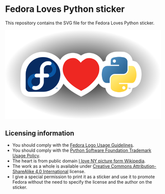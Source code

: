 Fedora Loves Python sticker
===========================

This repository contains the SVG file for the Fedora Loves Python sticker.

![Fedora Loves Python](/preview.png?raw=true)

Licensing information
---------------------

 * You should comply with the [Fedora Logo Usage Guidelines](https://fedoraproject.org/wiki/Logo/UsageGuidelines).
 * You should comply with the [Python Software Foundation Trademark Usage Policy](https://www.python.org/psf/trademarks/).
 * The heart is from public domain [I love NY picture form Wikipedia](https://commons.wikimedia.org/wiki/File:I_Love_New_York.svg).
 * The work as a whole is available under [Creative Commons Attribution-ShareAlike 4.0 International](http://creativecommons.org/licenses/by-sa/4.0/) license.
 * I give a special permission to print it as a sticker and use it to promote Fedora without the need to specify the license and the author on the sticker.
